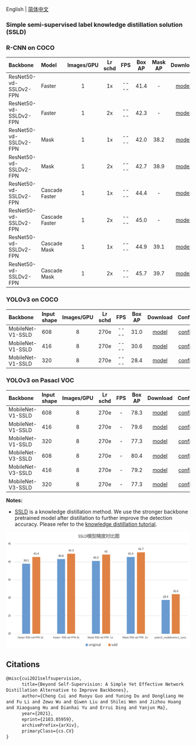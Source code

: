 English | [简体中文](SSLD_PRETRAINED_MODEL.md)

### Simple semi-supervised label knowledge distillation solution (SSLD)

### R-CNN on COCO

| Backbone              |  Model       | Images/GPU | Lr schd | FPS | Box AP | Mask AP |                           Download                           | Config |
| :------------------- | :------------| :-----: | :-----: | :------------: | :-----: | :-----: | :-----------------------------------------------------: | :-----: |
| ResNet50-vd-SSLDv2-FPN      | Faster         |    1    |   1x    |     ----     |  41.4  |  -  | [model](https://paddledet.bj.bcebos.com/models/faster_rcnn_r50_vd_fpn_ssld_1x_coco.pdparams) | [config](https://github.com/PaddlePaddle/PaddleDetection/tree/develop/configs/faster_rcnn/faster_rcnn_r50_vd_fpn_ssld_1x_coco.yml) |
| ResNet50-vd-SSLDv2-FPN      | Faster         |    1    |   2x    |     ----     |  42.3  |  -  | [model](https://paddledet.bj.bcebos.com/models/faster_rcnn_r50_vd_fpn_ssld_2x_coco.pdparams) | [config](https://github.com/PaddlePaddle/PaddleDetection/tree/develop/configs/faster_rcnn/faster_rcnn_r50_vd_fpn_ssld_2x_coco.yml) |
| ResNet50-vd-SSLDv2-FPN         | Mask         |    1    |   1x    |     ----     |  42.0  |    38.2   | [model](https://paddledet.bj.bcebos.com/models/mask_rcnn_r50_vd_fpn_ssld_1x_coco.pdparams) | [config](https://github.com/PaddlePaddle/PaddleDetection/tree/develop/configs/mask_rcnn/mask_rcnn_r50_vd_fpn_ssld_1x_coco.yml) |
| ResNet50-vd-SSLDv2-FPN         | Mask         |    1    |   2x    |     ----     |  42.7 |    38.9   | [model](https://paddledet.bj.bcebos.com/models/mask_rcnn_r50_vd_fpn_ssld_2x_coco.pdparams) | [config](https://github.com/PaddlePaddle/PaddleDetection/tree/develop/configs/mask_rcnn/mask_rcnn_r50_vd_fpn_ssld_2x_coco.yml) |
| ResNet50-vd-SSLDv2-FPN         | Cascade Faster         |    1    |   1x    |     ----     |  44.4  |    -    | [model](https://paddledet.bj.bcebos.com/models/cascade_rcnn_r50_vd_fpn_ssld_1x_coco.pdparams) | [config](https://github.com/PaddlePaddle/PaddleDetection/tree/develop/configs/cascade_rcnn/cascade_rcnn_r50_vd_fpn_ssld_1x_coco.yml) |
| ResNet50-vd-SSLDv2-FPN         | Cascade Faster         |    1    |   2x    |     ----     |  45.0  |    -    | [model](https://paddledet.bj.bcebos.com/models/cascade_rcnn_r50_vd_fpn_ssld_2x_coco.pdparams) | [config](https://github.com/PaddlePaddle/PaddleDetection/tree/develop/configs/cascade_rcnn/cascade_rcnn_r50_vd_fpn_ssld_2x_coco.yml) |
| ResNet50-vd-SSLDv2-FPN         | Cascade Mask         |    1    |   1x    |     ----     |  44.9 |    39.1    | [model](https://paddledet.bj.bcebos.com/models/cascade_mask_rcnn_r50_vd_fpn_ssld_1x_coco.pdparams) | [config](https://github.com/PaddlePaddle/PaddleDetection/tree/develop/configs/cascade_rcnn/cascade_mask_rcnn_r50_vd_fpn_ssld_1x_coco.yml) |
| ResNet50-vd-SSLDv2-FPN         | Cascade Mask         |    1    |   2x    |     ----     |  45.7  |    39.7    | [model](https://paddledet.bj.bcebos.com/models/cascade_mask_rcnn_r50_vd_fpn_ssld_2x_coco.pdparams) | [config](https://github.com/PaddlePaddle/PaddleDetection/tree/develop/configs/cascade_rcnn/cascade_mask_rcnn_r50_vd_fpn_ssld_2x_coco.yml) |

### YOLOv3 on COCO

| Backbone            |   Input shape   | Images/GPU | Lr schd | FPS | Box AP |                          Download                           | Config |
| :----------------- | :-------- | :-----------: | :------: | :---------: | :----: | :----------------------------------------------------: | :-----: |
| MobileNet-V1-SSLD         | 608         |    8    |   270e    |     ----     |  31.0  | [model](https://paddledet.bj.bcebos.com/models/yolov3_mobilenet_v1_ssld_270e_coco.pdparams) | [config](https://github.com/PaddlePaddle/PaddleDetection/tree/develop/configs/yolov3/yolov3_mobilenet_v1_ssld_270e_coco.yml) |
| MobileNet-V1-SSLD         | 416         |    8    |   270e    |     ----     |  30.6  | [model](https://paddledet.bj.bcebos.com/models/yolov3_mobilenet_v1_ssld_270e_coco.pdparams) | [config](https://github.com/PaddlePaddle/PaddleDetection/tree/develop/configs/yolov3/yolov3_mobilenet_v1_ssld_270e_coco.yml) |
| MobileNet-V1-SSLD         | 320         |    8    |   270e    |     ----     |  28.4  | [model](https://paddledet.bj.bcebos.com/models/yolov3_mobilenet_v1_ssld_270e_coco.pdparams) | [config](https://github.com/PaddlePaddle/PaddleDetection/tree/develop/configs/yolov3/yolov3_mobilenet_v1_ssld_270e_coco.yml) |

### YOLOv3 on Pasacl VOC

| Backbone            |   Input shape   | Images/GPU | Lr schd | FPS | Box AP |                          Download                           | Config |
| :----------------- | :-------- | :-----------: | :------: | :---------: | :----: | :----------------------------------------------------: | :-----: |
| MobileNet-V1-SSLD | 608  |    8    |   270e  |      -        |  78.3  | [model](https://paddledet.bj.bcebos.com/models/yolov3_mobilenet_v1_ssld_270e_voc.pdparams) | [config](https://github.com/PaddlePaddle/PaddleDetection/tree/develop/configs/yolov3/yolov3_mobilenet_v1_ssld_270e_voc.yml) |
| MobileNet-V1-SSLD | 416  |    8    |   270e  |      -        |  79.6  | [model](https://paddledet.bj.bcebos.com/models/yolov3_mobilenet_v1_ssld_270e_voc.pdparams) | [config](https://github.com/PaddlePaddle/PaddleDetection/tree/develop/configs/yolov3/yolov3_mobilenet_v1_ssld_270e_voc.yml) |
| MobileNet-V1-SSLD | 320  |    8    |   270e  |      -        |  77.3  | [model](https://paddledet.bj.bcebos.com/models/yolov3_mobilenet_v1_ssld_270e_voc.pdparams) | [config](https://github.com/PaddlePaddle/PaddleDetection/tree/develop/configs/yolov3/yolov3_mobilenet_v1_ssld_270e_voc.yml) |
| MobileNet-V3-SSLD | 608  |    8    |   270e  |      -        |  80.4  | [model](https://paddledet.bj.bcebos.com/models/yolov3_mobilenet_v3_large_ssld_270e_voc.pdparams) | [config](https://github.com/PaddlePaddle/PaddleDetection/tree/develop/configs/yolov3/yolov3_mobilenet_v3_large_ssld_270e_voc.yml) |
| MobileNet-V3-SSLD | 416  |    8    |   270e  |      -        |  79.2  | [model](https://paddledet.bj.bcebos.com/models/yolov3_mobilenet_v3_large_ssld_270e_voc.pdparams) | [config](https://github.com/PaddlePaddle/PaddleDetection/tree/develop/configs/yolov3/yolov3_mobilenet_v3_large_ssld_270e_voc.yml) |
| MobileNet-V3-SSLD | 320  |    8    |   270e  |      -        |  77.3  | [model](https://paddledet.bj.bcebos.com/models/yolov3_mobilenet_v3_large_ssld_270e_voc.pdparams) | [config](https://github.com/PaddlePaddle/PaddleDetection/tree/develop/configs/yolov3/yolov3_mobilenet_v3_large_ssld_270e_voc.yml) |

**Notes:**

- [SSLD](https://arxiv.org/abs/1811.11168) is a knowledge distillation method. We use the stronger backbone pretrained model after distillation to further improve the detection accuracy. Please refer to the [knowledge distillation tutorial](https://github.com/PaddlePaddle/PaddleClas/blob/develop/docs/en/advanced_tutorials/distillation/distillation_en.md).

![demo image](../images/ssld_model.png)

## Citations
```
@misc{cui2021selfsupervision,
      title={Beyond Self-Supervision: A Simple Yet Effective Network Distillation Alternative to Improve Backbones},
      author={Cheng Cui and Ruoyu Guo and Yuning Du and Dongliang He and Fu Li and Zewu Wu and Qiwen Liu and Shilei Wen and Jizhou Huang and Xiaoguang Hu and Dianhai Yu and Errui Ding and Yanjun Ma},
      year={2021},
      eprint={2103.05959},
      archivePrefix={arXiv},
      primaryClass={cs.CV}
}
```
